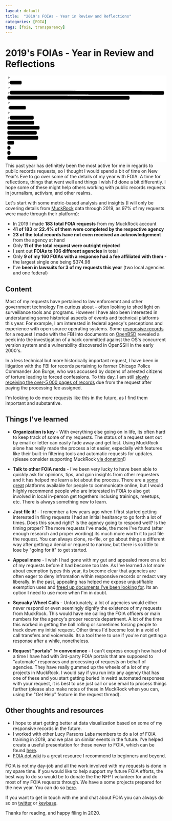 ```yaml
---
layout: default
title:  "2019's FOIAs - Year in Review and Reflections"
categories: [FOIA]
tags: [foia, transparency]
---
```


# 2019's FOIAs - Year in Review and Reflections


![header_img](/img/FOIA_2019_header.png)
This past year has definitely been the most active for me in regards to public records requests, so I thought I would spend a bit
of time on New Year's Eve to go over some of the details of my year with FOIA. A time for reflections, things that went well and things
I wish I'd done a bit differently. I hope some of these might help others working with public records requests in journalism, activism, and other realms.

Let's start with some metric-based analysis and insights (I will only be covering details from [MuckRock](https://www.muckrock.com) data through 2019, as 97%
of my requests were made through their platform):

* In 2019 I made **183 total FOIA requests** from my MuckRock account
* **41 of 183** or **22.4% of them were completed by the respective agency**
* **23 of the total records have not even received an acknowledgement** from the agency at hand
* Only **11 of the total request were outright rejected**
* I sent out **FOIAs to 106 different agencies** in total
* Only **9 of my 160 FOIAs with a response had a fee affiliated with them** - the largest single one being $374.98
* I've **been in lawsuits for 3 of my requests this year** (two local agencies and one federal)

## Content

Most of my requests have pertained to law enforcemnt and other government technology I'm curious about - often looking to shed light on surveillance tools
and programs. However I have also been interested in understanding some historical aspects of events and technical platforms this year.
For example, I am interested in federal agency's perceptions and experience with open source operating systems. Some [responsive records](https://twitter.com/RooneyMcNibNug/status/1152327783055601664)
for a request I made with the FBI into documents on [OpenBSD](https://www.openbsd.org/) revealed a peek into the investigation of a hack
committed against the OS's concurrent version system and a vulnerability discovered in OpenSSH in the early 2000's.

In a less technical but more historically important request, I have been in litigation with the FBI for records pertaining to former Chicago Police Commander Jon Burge, who 
was accussed by dozens of arrested citizens of torture leading to forced confessions. To this day, I am still [slowly receiving the over-5,000 pages
of records](https://www.muckrock.com/foi/united-states-of-america-10/foia-fbi-jon-burge-61298/) due from the request after paying the processing fee assigned.

I'm looking to do more requests like this in the future, as I find them important and substantive.

## Things I've learned

* **Organization is key** - With everything else going on in life, its often hard to keep track of some of my requests. The status of a request sent out by email or letter can easily fade away and get lost. Using MuckRock alone has really made the process a lot easier, especially with features like their built-in filtering tools and automatic requests for updates. (please consider supporting MuckRock [via donation](https://www.muckrock.com/donate/)!)

* **Talk to other FOIA nerds** - I've been very lucky to have been able to quickly ask for opinions, tips, and gain insights from other requesters and it has helped me learn a lot about the process. There are a [some](https://www.reddit.com/r/foia/) [great](https://www.muckrock.com/slack/) platforms available for people to communicate online, but I would hilghly recommend people who are interested in FOIA to also get involved in local in-person get togethers inclusing trainings, meetups, etc. There is always something new to learn.

* **Just file it!** - I remember a few years ago when I first started getting interested in filing requests I had an initial hesitancy to go forth a lot of times. Does this sound right? Is the agency going to respond well? Is the timing proper? The more requests I've made, the more I've found (after enough research and proper wording) its much more worth it to just file the request. You can always clone, re-file, or go about things a different way after getting a denial or request to narrow, but there is so little to lose by "going for it" to get started.

* **Appeal more** - I wish I had gone with my gut and appealed more on a lot of my requests before it had become too late. As I've learned a lot more about exemption types this year, its become clear that agencies are often eager to deny infromation within responsive records or redact very liberally. In the past, appealing has helped me expose unjustifiable exemption uses and [freed up documents I've been looking for](https://www.vice.com/en_us/article/d3k5pv/predpol-predictive-policing-broken-windows-theory-chicago-lucy-parsons). Its an option I need to use more when I'm in doubt.

* **Sqeuaky Wheel Calls** - Unfortunately, a lot of agencies would either never respond or even seemingly dignify the existence of my requests from MuckRock. This would have me calling the FOIA officers or main numbers for the agency's proper records department. A lot of the time this worked in getting the ball rolling or sometimes forcing people to track down my initial request. Other times I'd become lost in a void of call transfers and voicemails. Its a tool there to use if you're not getting a response after a while, nonetheless.

* **Request "portals" != convenience** - I can't express enough how hard of a time I have had with 3rd-party FOIA portals that are supposed to "automate" responses and processing of requests on behalf of agencies. They have really gummed up the wheels of a lot of my projects in MuckRock. I would say if you run into any agency that has one of these and you start getting buried in weird automated responses with your request, it is best to use just call or use email to process things further (please also make notes of these in MuckRock when you can, using the "Get Help" feature in the request thread).

## Other thoughts and resources

* I hope to start getting better at data visualization based on some of my responsive records in the future.
* I worked with other Lucy Parsons Labs members to do a lot of FOIA training in 2019, and we plan on similar events in the future. I've helped create a useful presentation for those newer to FOIA, which can be found [here](https://lucyparsonslabs.com/foiapresentation/index.html).
* [FOIA dot wiki](https://foia.wiki/wiki/Main_Page) is a great resource I recommend to beginners and beyond.

FOIA is not my day-job and all the work involved with my requests is done in my spare time. If you would like to help support my future FOIA efforts, the best way to do so would be to donate the the NFP I volunteer for and do most of my FOIA requests through. We have a some projects prepared for the new year. You can do so [here](https://lucyparsonslabs.com/support/).

If you want to get in touch with me and chat about FOIA you can always do so on [twitter](https://twitter.com/rooneymcnibnug) or [keybase](https://keybase.io/atomsk).

Thanks for reading, and happy filing in 2020.
